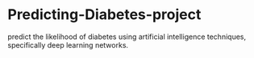 # Predicting-Diabetes-project
predict the likelihood of diabetes using artificial intelligence techniques, specifically deep learning networks.
